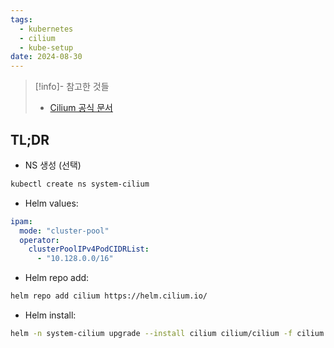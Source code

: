 ```yaml
---
tags:
  - kubernetes
  - cilium
  - kube-setup
date: 2024-08-30
---
```

> [!info]- 참고한 것들
> - [Cilium 공식 문서](https://docs.cilium.io/en/stable/installation/k8s-install-helm/)

## TL;DR

- NS 생성 (선택)

```bash
kubectl create ns system-cilium
```

- Helm values:

```yaml title="cilium.yaml"
ipam:
  mode: "cluster-pool"
  operator:
    clusterPoolIPv4PodCIDRList:
      - "10.128.0.0/16"
```

- Helm repo add:

```bash
helm repo add cilium https://helm.cilium.io/
```

- Helm install:

```bash
helm -n system-cilium upgrade --install cilium cilium/cilium -f cilium.yaml
```